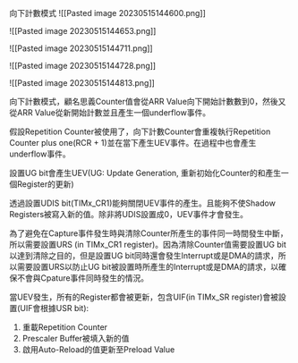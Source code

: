 向下計數模式
![[Pasted image 20230515144600.png]]

![[Pasted image 20230515144653.png]]

![[Pasted image 20230515144711.png]]

![[Pasted image 20230515144728.png]]

![[Pasted image 20230515144813.png]]

向下計數模式，顧名思義Counter值會從ARR Value向下開始計數數到0，然後又從ARR Value從新開始計數並且產生一個underflow事件。

假設Repetition Counter被使用了，向下計數Counter會重複執行Repetition Counter plus one(RCR + 1)並在當下產生UEV事件。在過程中也會產生underflow事件。

設置UG bit會產生UEV(UG: Update Generation, 重新初始化Counter的和產生一個Register的更新)

透過設置UDIS bit(TIMx_CR1)能夠關閉UEV事件的產生。且能夠不使Shadow Registers被寫入新的值。除非將UDIS設置成0，UEV事件才會發生。

為了避免在Capture事件發生時與清除Counter所產生的事件同一時間發生中斷，所以需要設置URS (in TIMx_CR1 register)。因為清除Counter值需要設置UG bit以達到清除之目的，但是設置UG bit同時還會發生Interrupt或是DMA的請求，所以需要設置URS以防止UG bit被設置時所產生的Interrupt或是DMA的請求，以確保不會與Cpature事件同時發生的情況。

當UEV發生，所有的Register都會被更新，包含UIF(in TIMx_SR register)會被設置(UIF會根據USR bit):
1. 重載Repetition Counter
2. Prescaler Buffer被填入新的值
3. 啟用Auto-Reload的值更新至Preload Value